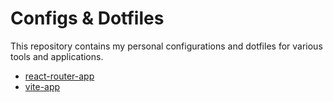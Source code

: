 # Configs & Dotfiles

This repository contains my personal configurations and dotfiles for various tools and applications.

- [react-router-app](https://github.com/michaelschwobe/configs-and-dotfiles/tree/main/react-router-app)
- [vite-app](https://github.com/michaelschwobe/configs-and-dotfiles/tree/main/vite-app)
